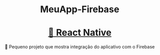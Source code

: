 <h1 align="center">MeuApp-Firebase</h1>

## 

<h1 align="center">
    <a href="https://reactnative.dev/">🔗 React Native</a>
</h1>
<p align="center">🚀 Pequeno projeto que mostra integração do aplicativo com o Firebase</p>